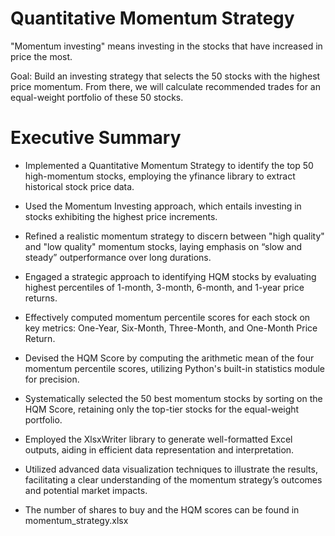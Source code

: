 # Quantitative Momentum Strategy

"Momentum investing" means investing in the stocks that have increased in price the most.

Goal: Build an investing strategy that selects the 50 stocks with the highest price momentum. From there, we will calculate recommended trades for an equal-weight portfolio of these 50 stocks.

# Executive Summary

* Implemented a Quantitative Momentum Strategy to identify the top 50 high-momentum stocks, employing the yfinance library to extract historical stock price data.
  
* Used the Momentum Investing approach, which entails investing in stocks exhibiting the highest price increments.
  
* Refined a realistic momentum strategy to discern between "high quality" and "low quality" momentum stocks, laying emphasis on “slow and steady” outperformance over long durations.
  
* Engaged a strategic approach to identifying HQM stocks by evaluating highest percentiles of 1-month, 3-month, 6-month, and 1-year price returns.
  
* Effectively computed momentum percentile scores for each stock on key metrics: One-Year, Six-Month, Three-Month, and One-Month Price Return.
  
* Devised the HQM Score by computing the arithmetic mean of the four momentum percentile scores, utilizing Python's built-in statistics module for precision.
  
* Systematically selected the 50 best momentum stocks by sorting on the HQM Score, retaining only the top-tier stocks for the equal-weight portfolio.
  
* Employed the XlsxWriter library to generate well-formatted Excel outputs, aiding in efficient data representation and interpretation.
  
* Utilized advanced data visualization techniques to illustrate the results, facilitating a clear understanding of the momentum strategy’s outcomes and potential market impacts.
  
* The number of shares to buy and the HQM scores can be found in momentum_strategy.xlsx
